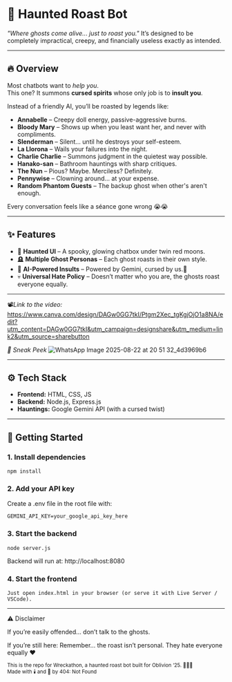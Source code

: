 # 👻 Haunted Roast Bot  
*"Where ghosts come alive... just to roast you."*
It’s designed to be completely impractical, creepy, and financially useless exactly as intended.

---

## 🔥 Overview
Most chatbots want to *help you*.  
This one? It summons **cursed spirits** whose only job is to **insult you**.  

Instead of a friendly AI, you’ll be roasted by legends like:


- **Annabelle** – Creepy doll energy, passive-aggressive burns.  
- **Bloody Mary** – Shows up when you least want her, and never with compliments.  
- **Slenderman** – Silent… until he destroys your self-esteem.  
- **La Llorona** – Wails your failures into the night.  
- **Charlie Charlie** – Summons judgment in the quietest way possible.  
- **Hanako-san** – Bathroom hauntings with sharp critiques.  
- **The Nun** – Pious? Maybe. Merciless? Definitely.  
- **Pennywise** – Clowning around… at your expense.  
- **Random Phantom Guests** – The backup ghost when other's aren't enough.

Every conversation feels like a séance gone wrong 😭😭  

---

## ✨ Features
- 🌙 **Haunted UI** – A spooky, glowing chatbox under twin red moons.  
- 🪦 **Multiple Ghost Personas** – Each ghost roasts in their own style.  
- 🤖 **AI-Powered Insults** – Powered by Gemini, cursed by us.👺
- 💀 **Universal Hate Policy** – Doesn’t matter who you are, the ghosts roast everyone equally.  

---

📽️*Link to the video:* https://www.canva.com/design/DAGw0GG7tkI/Ptgm2Xec_tgKgjOjO1a8NA/edit?utm_content=DAGw0GG7tkI&utm_campaign=designshare&utm_medium=link2&utm_source=sharebutton

*📸 Sneak Peek*
![WhatsApp Image 2025-08-22 at 20 51 32_4d3969b6](https://github.com/user-attachments/assets/23e66a1f-ad84-4ffd-a9ac-f20d199fb1d3)


---

## ⚙️ Tech Stack
- **Frontend:** HTML, CSS, JS
- **Backend:** Node.js, Express.js  
- **Hauntings:** Google Gemini API (with a cursed twist)  

---

## 🚀 Getting Started

### 1. Install dependencies
```
npm install
```
### 2. Add your API key
Create a .env file in the root file with: 
```
GEMINI_API_KEY=your_google_api_key_here
```
### 3. Start the backend
```
node server.js
```
Backend will run at: http://localhost:8080
### 4. Start the frontend
```
Just open index.html in your browser (or serve it with Live Server / VSCode).
```
---
⚠️ Disclaimer

If you’re easily offended…
don’t talk to the ghosts.

If you’re still here:
Remember… the roast isn’t personal.
They hate everyone equally ❤️

<sub>This is the repo for Wreckathon, a haunted roast bot built for Oblivion ‘25. 🧛🏻😈</sub><br/>
<sub>Made with 🕯️ and 👻 by 404: Not Found</sub>
